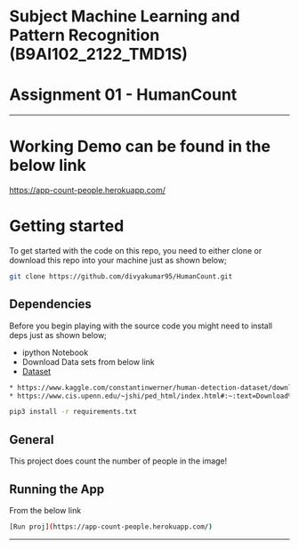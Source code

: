 # Subject Machine Learning and Pattern Recognition (B9AI102_2122_TMD1S)

# Assignment 01 - HumanCount

-----------------------

# Working Demo can be found in the below link 
https://app-count-people.herokuapp.com/

# Getting started
To get started with the code on this repo, you need to either clone or download this repo into your machine just as shown below;

```bash
git clone https://github.com/divyakumar95/HumanCount.git
```

## Dependencies
Before you begin playing with the source code you might need to install deps just as shown below;

* ipython Notebook
* Download Data sets from below link 
* [Dataset](https://drive.google.com/drive/folders/1Lg8thKb_bRMN8G1yL4hkfh26--azdDMR?usp=sharing)

```bash
* https://www.kaggle.com/constantinwerner/human-detection-dataset/download
* https://www.cis.upenn.edu/~jshi/ped_html/index.html#:~:text=Download%20zipped%20file-,here,-.%20Zipped%20file%20size
```

```bash
pip3 install -r requirements.txt
```

## General 

This project does count the number of people in the image!

## Running the App 

From the below link 

```bash
[Run proj](https://app-count-people.herokuapp.com/)
```

-----------------------
